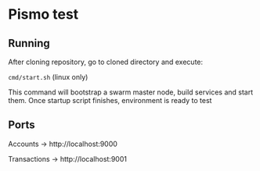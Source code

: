 # Pismo test

## Running

After cloning repository, go to cloned directory and execute:

`cmd/start.sh` (linux only)

This command will bootstrap a swarm master node, build services and start them. Once startup script finishes, environment is ready to test

## Ports

Accounts -> http://localhost:9000

Transactions -> http://localhost:9001
